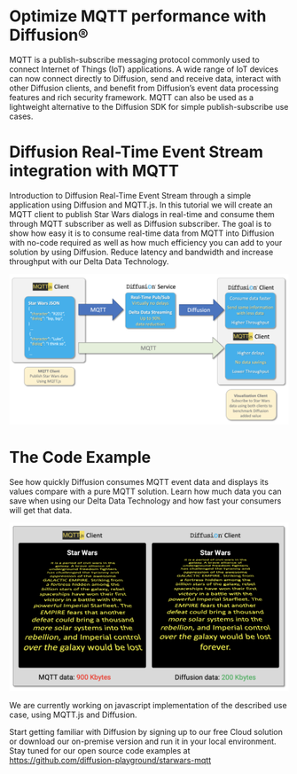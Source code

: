 # Optimize MQTT performance with Diffusion®

MQTT is a publish-subscribe messaging protocol commonly used to connect Internet of Things (IoT) applications. A wide range of IoT devices can now connect directly to Diffusion, send and receive data, interact with other Diffusion clients, and benefit from Diffusion’s event data processing features and rich security framework. MQTT can also be used as a lightweight alternative to the Diffusion SDK for simple publish-subscribe use cases.

# Diffusion Real-Time Event Stream integration with MQTT
Introduction to Diffusion Real-Time Event Stream through a simple application using Diffusion and MQTT.js.  In this tutorial we will create an MQTT client to publish Star Wars dialogs in real-time and consume them through MQTT subscriber as well as Diffusion subscriber.  The goal is to show how easy it is to consume real-time data from MQTT into Diffusion with no-code required as well as how much efficiency you can add to your solution by using Diffusion. Reduce latency and bandwidth and increase throughput with our Delta Data Technology.


![](https://raw.githubusercontent.com/diffusion-playground/starwars-mqtt/master/images/mqtt_uc_diagram.png)

# The Code Example
See how quickly Diffusion consumes MQTT event data and displays its values compare with a pure MQTT solution. Learn how much data you can save when using our Delta Data Technology and how fast your consumers will get that data.

![](https://raw.githubusercontent.com/diffusion-playground/starwars-mqtt/master/images/mqtt_mockup.png)

We are currently working on javascript implementation of the described use case, using MQTT.js  and Diffusion.

Start getting familiar with Diffusion by signing up to our free Cloud solution or download our on-premise version and run it in your local environment.
Stay tuned for our open source code examples at https://github.com/diffusion-playground/starwars-mqtt
